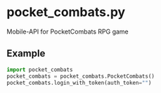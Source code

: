 # pocket_combats.py
Mobile-API for PocketCombats RPG game

## Example
```python
import pocket_combats
pocket_combats = pocket_combats.PocketCombats()
pocket_combats.login_with_token(auth_token="")
```
